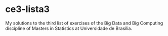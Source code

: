 # ce3-lista3
My solutions to the third list of exercises of the Big Data and Big Computing discipline of Masters in Statistics at Universidade de Brasília.
